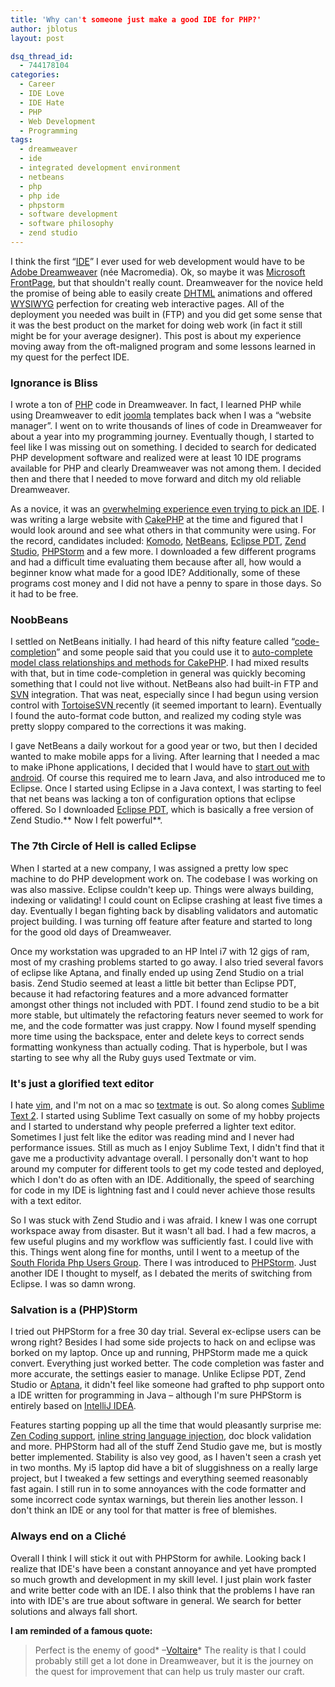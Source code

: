 ```yaml
---
title: 'Why can't someone just make a good IDE for PHP?'
author: jblotus
layout: post

dsq_thread_id:
  - 744178104
categories:
  - Career
  - IDE Love
  - IDE Hate
  - PHP
  - Web Development
  - Programming
tags:
  - dreamweaver
  - ide
  - integrated development environment
  - netbeans
  - php
  - php ide
  - phpstorm
  - software development
  - software philosophy
  - zend studio
---
```

I think the first &#8220;[IDE][1]&#8221; I ever used for web development would have to be [Adobe Dreamweaver][2] (née Macromedia). Ok, so maybe it was [Microsoft FrontPage][3], but that shouldn't really count. Dreamweaver for the novice held the promise of being able to easily create [DHTML][4] animations and offered [WYSIWYG][5] perfection for creating web interactive pages. All of the deployment you needed was built in (FTP) and you did get some sense that it was the best product on the market for doing web work (in fact it still might be for your average designer). This post is about my experience moving away from the oft-maligned program and some lessons learned in my quest for the perfect IDE. <!--more-->

### Ignorance is Bliss

I wrote a ton of [PHP][6] code in Dreamweaver. In fact, I learned PHP while using Dreamweaver to edit [joomla][7] templates back when I was a &#8220;website manager&#8221;. I went on to write thousands of lines of code in Dreamweaver for about a year into my programming journey. Eventually though, I started to feel like I was missing out on something. I decided to search for dedicated PHP development software and realized were at least 10 IDE programs available for PHP and clearly Dreamweaver was not among them. I decided then and there that I needed to move forward and ditch my old reliable Dreamweaver.

As a novice, it was an [overwhelming experience even trying to pick an IDE][8]. I was writing a large website with [CakePHP][9] at the time and figured that I would look around and see what others in that community were using. For the record, candidates included: [Komodo][10], [NetBeans][11], [Eclipse PDT][12], [Zend Studio][13], [PHPStorm][14] and a few more. I downloaded a few different programs and had a difficult time evaluating them because after all, how would a beginner know what made for a good IDE? Additionally, some of these programs cost money and I did not have a penny to spare in those days. So it had to be free.

### NoobBeans

I settled on NetBeans initially. I had heard of this nifty feature called &#8220;[code-completion][15]&#8221; and some people said that you could use it to [auto-complete model class relationships and methods for CakePHP][16]. I had mixed results with that, but in time code-completion in general was quickly becoming something that I could not live without. NetBeans also had built-in FTP and [SVN][17] integration. That was neat, especially since I had begun using version control with [TortoiseSVN ][18]recently (it seemed important to learn). Eventually I found the auto-format code button, and realized my coding style was pretty sloppy compared to the corrections it was making.

I gave NetBeans a daily workout for a good year or two, but then I decided wanted to make mobile apps for a living. After learning that I needed a mac to make iPhone applications, I decided that I would have to [start out with android][19]. Of course this required me to learn Java, and also introduced me to Eclipse. Once I started using Eclipse in a Java context, I was starting to feel that net beans was lacking a ton of configuration options that eclipse offered. So I downloaded [Eclipse PDT][12], which is basically a free version of Zend Studio.** Now I felt powerful**.

### The 7th Circle of Hell is called Eclipse

When I started at a new company, I was assigned a pretty low spec machine to do PHP development work on. The codebase I was working on was also massive. Eclipse couldn't keep up. Things were always building, indexing or validating! I could count on Eclipse crashing at least five times a day. Eventually I began fighting back by disabling validators and automatic project building. I was turning off feature after feature and started to long for the good old days of Dreamweaver.

Once my workstation was upgraded to an HP Intel i7 with 12 gigs of ram, most of my crashing problems started to go away. I also tried several favors of eclipse like Aptana, and finally ended up using Zend Studio on a trial basis. Zend Studio seemed at least a little bit better than Eclipse PDT, because it had refactoring features and a more advanced formatter amongst other things not included with PDT. I found zend studio to be a bit more stable, but ultimately the refactoring featurs never seemed to work for me, and the code formatter was just crappy. Now I found myself spending more time using the backspace, enter and delete keys to correct sends formatting wonkyness than actually coding. That is hyperbole, but I was starting to see why all the Ruby guys used Textmate or vim.

### It's just a glorified text editor

I hate [vim][20], and I'm not on a mac so [textmate][21] is out. So along comes [Sublime Text 2][22]. I started using Sublime Text casually on some of my hobby projects and I started to understand why people preferred a lighter text editor. Sometimes I just felt like the editor was reading mind and I never had performance issues. Still as much as I enjoy Sublime Text, I didn't find that it gave me a productivity advantage overall. I personally don't want to hop around my computer for different tools to get my code tested and deployed, which I don't do as often with an IDE. Additionally, the speed of searching for code in my IDE is lightning fast and I could never achieve those results with a text editor.

So I was stuck with Zend Studio and i was afraid. I knew I was one corrupt workspace away from disaster. But it wasn't all bad. I had a few macros, a few useful plugins and my workflow was sufficiently fast. I could live with this. Things went along fine for months, until I went to a meetup of the [South Florida Php Users Group][23]. There I was introduced to [PHPStorm][14]. Just another IDE I thought to myself, as I debated the merits of switching from Eclipse. I was so damn wrong.

### Salvation is a (PHP)Storm

I tried out PHPStorm for a free 30 day trial. Several ex-eclipse users can be wrong right? Besides I had some side projects to hack on and eclipse was borked on my laptop. Once up and running, PHPStorm made me a quick convert. Everything just worked better. The code completion was faster and more accurate, the settings easier to manage. Unlike Eclipse PDT, Zend Studio or [Aptana][24], it didn't feel like someone had grafted to php support onto a IDE written for programming in Java – although I'm sure PHPStorm is entirely based on [IntelliJ IDEA][25].

Features starting popping up all the time that would pleasantly surprise me: [Zen Coding support][26], [inline string language injection][27], doc block validation and more. PHPStorm had all of the stuff Zend Studio gave me, but is mostly better implemented. Stability is also vey good, as I haven't seen a crash yet in two months. My i5 laptop did have a bit of sluggishness on a really large project, but I tweaked a few settings and everything seemed reasonably fast again. I still run in to some annoyances with the code formatter and some incorrect code syntax warnings, but therein lies another lesson. I don't think an IDE or any tool for that matter is free of blemishes.

### Always end on a Cliché

Overall I think I will stick it out with PHPStorm for awhile. Looking back I realize that IDE's have been a constant annoyance and yet have prompted so much growth and development in my skill level. I just plain work faster and write better code with an IDE. I also think that the problems I have ran into with IDE's are true about software in general. We search for better solutions and always fall short.

**I am reminded of a famous quote:**

> Perfect is the enemy of good* –[Voltaire][28]*
The reality is that I could probably still get a lot done in Dreamweaver, but it is the journey on the quest for improvement that can help us truly master our craft.

 [1]: http://en.wikipedia.org/wiki/Integrated_development_environment
 [2]: http://www.adobe.com/devnet/dreamweaver.html
 [3]: http://en.wikipedia.org/wiki/Microsoft_FrontPage
 [4]: http://en.wikipedia.org/wiki/Dynamic_HTML
 [5]: http://en.wikipedia.org/wiki/WYSIWYG
 [6]: http://www.php.net/
 [7]: http://www.joomla.org/
 [8]: http://coding.smashingmagazine.com/2009/02/11/the-big-php-ides-test-why-use-oneand-which-to-choose/
 [9]: http://cakephp.org/
 [10]: http://www.activestate.com/komodo-ide
 [11]: http://netbeans.org/features/php/
 [12]: http://www.eclipse.org/projects/project.php?id=tools.pdt
 [13]: http://www.zend.com/en/products/studio/
 [14]: http://www.jetbrains.com/phpstorm/
 [15]: http://en.wikipedia.org/wiki/Autocomplete
 [16]: http://bakery.cakephp.org/articles/SymenTimmermans/2009/01/21/model-based-code-insight-and-completion-in-netbeans
 [17]: http://subversion.tigris.org/
 [18]: http://tortoisesvn.net/
 [19]: http://developer.android.com/sdk/index.html
 [20]: http://www.vim.org/ "VIM"
 [21]: http://macromates.com/ "TextMate"
 [22]: http://www.sublimetext.com/2
 [23]: http://www.soflophp.org/
 [24]: http://aptana.com/
 [25]: http://www.jetbrains.com/idea/
 [26]: http://code.google.com/p/zen-coding/ "Zen Coding Project Homepage"
 [27]: http://www.jetbrains.com/phpstorm/webhelp/language-injections.html "PHPStorm language injection"
 [28]: http://www.famous-quotes.net/Quote.aspx?The_perfect_is_the_enemy_of_the_good "Voltaire's famous quote about perfection"
